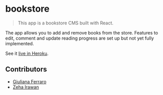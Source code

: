 # bookstore
> This app is a bookstore CMS built with React.

The app allows you to add and remove books from the store. Features to edit, comment and update reading progress are set up but not yet fully implemented.

See it [live in Heroku](https://magic-books-inc-bookstore.herokuapp.com/).

## Contributors
* [Giuliana Ferraro](https://github.com/gferrarocamus)
* [Zeha Irawan](https://github.com/JangkarBumi)
